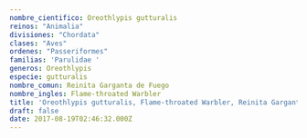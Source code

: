 ```yaml
---
nombre_cientifico: Oreothlypis gutturalis
reinos: "Animalia"
divisiones: "Chordata"
clases: "Aves"
ordenes: "Passeriformes"
familias: 'Parulidae '
generos: Oreothlypis
especie: gutturalis
nombre_comun: Reinita Garganta de Fuego
nombre_ingles: Flame-throated Warbler
title: 'Oreothlypis gutturalis, Flame-throated Warbler, Reinita Garganta de Fuego'
draft: false
date: 2017-08-19T02:46:32.000Z
---
```


